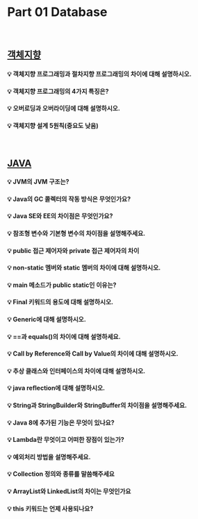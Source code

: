 # Part 01 Database

<br>

## [객체지향](./Object-Oriented.md)

#### 💡 객체지향 프로그래밍과 절차지향 프로그래밍의 차이에 대해 설명하시오.

#### 💡 객체지향 프로그래밍의 4가지 특징은?

#### 💡 오버로딩과 오버라이딩에 대해 설명하시오.

#### 💡 객체지향 설계 5원칙(중요도 낮음)

<br>

## [JAVA](./JAVA.md)

#### 💡 JVM의 JVM 구조는?

#### 💡 Java의 GC 콜렉터의 작동 방식은 무엇인가요?

#### 💡 Java SE와 EE의 차이점은 무엇인가요?

#### 💡 참조형 변수와 기본형 변수의 차이점을 설명해주세요.

#### 💡 public 접근 제어자와 private 접근 제어자의 차이

#### 💡 non-static 멤버와 static 멤버의 차이에 대해 설명하시오.

#### 💡 main 메소드가 public static인 이유는?

#### 💡 Final 키워드의 용도에 대해 설명하시오.

#### 💡 Generic에 대해 설명하시오.

#### 💡 ==과 equals()의 차이에 대해 설명하세요.

#### 💡 Call by Reference와 Call by Value의 차이에 대해 설명하시오.

#### 💡 추상 클래스와 인터페이스의 차이에 대해 설명하시오.

#### 💡 java reflection에 대해 설명하시오.

#### 💡 String과 StringBuilder와 StringBuffer의 차이점을 설명해주세요.

#### 💡 Java 8에 추가된 기능은 무엇이 있나요?

#### 💡 Lambda란 무엇이고 어떠한 장점이 있는가?

#### 💡 예외처리 방법을 설명해주세요.

#### 💡 Collection 정의와 종류를 말씀해주세요

#### 💡 ArrayList와 LinkedList의 차이는 무엇인가요

#### 💡 this 키워드는 언제 사용되나요?
